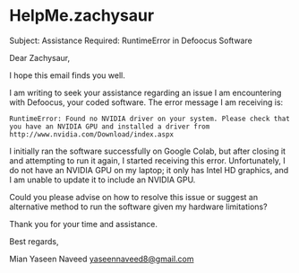 # HelpMe.zachysaur

Subject: Assistance Required: RuntimeError in Defoocus Software

Dear Zachysaur,

I hope this email finds you well.

I am writing to seek your assistance regarding an issue I am encountering with Defoocus, your coded software. The error message I am receiving is:

```
RuntimeError: Found no NVIDIA driver on your system. Please check that you have an NVIDIA GPU and installed a driver from http://www.nvidia.com/Download/index.aspx
```

I initially ran the software successfully on Google Colab, but after closing it and attempting to run it again, I started receiving this error. Unfortunately, I do not have an NVIDIA GPU on my laptop; it only has Intel HD graphics, and I am unable to update it to include an NVIDIA GPU.

Could you please advise on how to resolve this issue or suggest an alternative method to run the software given my hardware limitations?

Thank you for your time and assistance.

Best regards,

Mian Yaseen Naveed
yaseennaveed8@gmail.com
